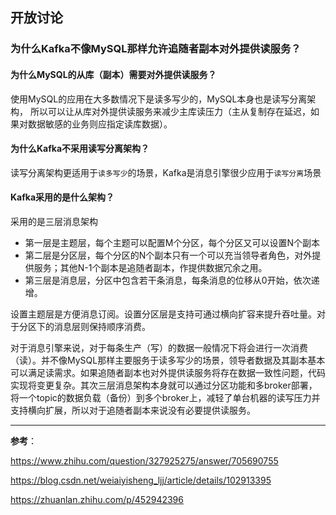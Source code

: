 ## 开放讨论

### 为什么Kafka不像MySQL那样允许追随者副本对外提供读服务？

#### 为什么MySQL的从库（副本）需要对外提供读服务？

使用MySQL的应用在大多数情况下是读多写少的，MySQL本身也是读写分离架构， 所以可以让从库对外提供读服务来减少主库读压力（主从复制存在延迟，如果对数据敏感的业务则应指定读库数据）。

#### 为什么Kafka不采用读写分离架构？

读写分离架构更适用于`读多写少`的场景，Kafka是消息引擎很少应用于`读写分离`场景

#### Kafka采用的是什么架构？

采用的是三层消息架构

 - 第一层是主题层，每个主题可以配置M个分区，每个分区又可以设置N个副本
 - 第二层是分区层，每个分区的N个副本只有一个可以充当领导者角色，对外提供服务；其他N-1个副本是追随者副本，作提供数据冗余之用。
 - 第三层是消息层，分区中包含若干条消息，每条消息的位移从0开始，依次递增。

设置主题层是方便消息订阅。设置分区层是支持可通过横向扩容来提升吞吐量。对于分区下的消息层则保持顺序消费。

对于消息引擎来说，对于每条生产（写）的数据一般情况下将会进行一次消费（读）。并不像MySQL那样主要服务于读多写少的场景，领导者数据及其副本基本可以满足读需求。如果追随者副本也对外提供读服务将存在数据一致性问题，代码实现将变更复杂。其次三层消息架构本身就可以通过分区功能和多broker部署，将一个topic的数据负载（备份）到多个broker上，减轻了单台机器的读写压力并支持横向扩展，所以对于追随者副本来说没有必要提供读服务。

---

**参考**：

https://www.zhihu.com/question/327925275/answer/705690755

https://blog.csdn.net/weiaiyisheng_ljj/article/details/102913395

https://zhuanlan.zhihu.com/p/452942396